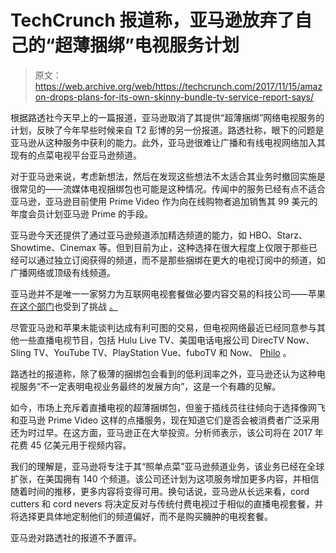 # TechCrunch 报道称，亚马逊放弃了自己的“超薄捆绑”电视服务计划

> 原文：<https://web.archive.org/web/https://techcrunch.com/2017/11/15/amazon-drops-plans-for-its-own-skinny-bundle-tv-service-report-says/>

根据路透社今天早上的一篇报道，亚马逊取消了其提供“超薄捆绑”网络电视服务的计划，反映了今年早些时候来自 T2 彭博的另一份报道。路透社称，眼下的问题是亚马逊从这种服务中获利的能力。此外，亚马逊很难让广播和有线电视网络加入其现有的点菜电视平台亚马逊频道。

对于亚马逊来说，考虑新想法，然后在发现这些想法不太适合其业务时撤回实施是很常见的——流媒体电视捆绑包也可能是这种情况。传闻中的服务已经有点不适合亚马逊，亚马逊目前使用 Prime Video 作为向在线购物者追加销售其 99 美元的年度会员计划亚马逊 Prime 的手段。

亚马逊今天还提供了通过亚马逊频道添加精选频道的能力，如 HBO、Starz、Showtime、Cinemax 等。但到目前为止，这种选择在很大程度上仅限于那些已经可以通过独立订阅获得的频道，而不是那些捆绑在更大的电视订阅中的频道，如广播网络或顶级有线频道。

亚马逊并不是唯一一家努力为互联网电视套餐做必要内容交易的科技公司——苹果[在这个部门](https://web.archive.org/web/20221005223941/https://9to5mac.com/2016/07/28/apple-tv-set-eddy-cue-negotiations/)也受到了挑战 [。](https://web.archive.org/web/20221005223941/https://9to5mac.com/2017/11/15/amazon-apple-skinny-bundle-failed/)

尽管亚马逊和苹果未能谈判达成有利可图的交易，但电视网络最近已经同意参与其他一些直播电视节目，包括 Hulu Live TV、美国电话电报公司 DirecTV Now、Sling TV、YouTube TV、PlayStation Vue、fuboTV 和 Now、 [Philo](https://web.archive.org/web/20221005223941/https://beta.techcrunch.com/2017/11/14/philo-ditches-sports-to-introduce-a-16-per-month-live-tv-service/) 。

路透社的报道称，除了极薄的捆绑包会看到的低利润率之外，亚马逊还认为这种电视服务“不一定表明电视业务最终的发展方向”，这是一个有趣的见解。

如今，市场上充斥着直播电视的超薄捆绑包，但鉴于插线员往往倾向于选择像网飞和亚马逊 Prime Video 这样的点播服务，现在知道它们是否会被消费者广泛采用还为时过早。在这方面，亚马逊正在大举投资。分析师表示，该公司将在 2017 年花费 45 亿美元用于视频内容。

我们的理解是，亚马逊将专注于其“照单点菜”亚马逊频道业务，该业务已经在全球扩张，在美国拥有 140 个频道。该公司还计划为这项服务增加更多内容，并相信随着时间的推移，更多内容将变得可用。换句话说，亚马逊从长远来看，cord cutters 和 cord nevers 将决定反对与传统付费电视过于相似的直播电视套餐，并将选择更具体地定制他们的频道偏好，而不是购买臃肿的电视套餐。

亚马逊对路透社的报道不予置评。